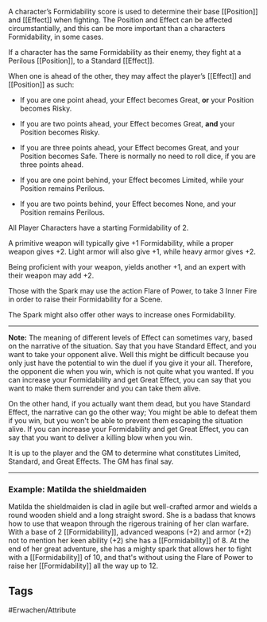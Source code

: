 A character’s Formidability score is used to determine their base [[Position]] and [[Effect]] when fighting. The Position and Effect can be affected circumstantially, and this can be more important than a characters Formidability, in some cases.

If a character has the same Formidability as their enemy, they fight at a Perilous [[Position]], to a Standard [[Effect]].

When one is ahead of the other, they may affect the player’s [[Effect]] and [[Position]] as such:

- If you are one point ahead, your Effect becomes Great, **or** your Position becomes Risky.
    
- If you are two points ahead, your Effect becomes Great, **and** your Position becomes Risky.
    
- If you are three points ahead, your Effect becomes Great, and your Position becomes Safe. There is normally no need to roll dice, if you are three points ahead.
    
- If you are one point behind, your Effect becomes Limited, while your Position remains Perilous.
    
- If you are two points behind, your Effect becomes None, and your Position remains Perilous.
    

All Player Characters have a starting Formidability of 2.

A primitive weapon will typically give +1 Formidability, while a proper weapon gives +2. Light armor will also give +1, while heavy armor gives +2.

Being proficient with your weapon, yields another +1, and an expert with their weapon may add +2.

Those with the Spark may use the action Flare of Power, to take 3 Inner Fire in order to raise their Formidability for a Scene.

The Spark might also offer other ways to increase ones Formidability.

---
**Note:**
The meaning of different levels of Effect can sometimes vary, based on the narrative of the situation. Say that you have Standard Effect, and you want to take your opponent alive. Well this might be difficult because you only just have the potential to win the duel if you give it your all. Therefore, the opponent die when you win, which is not quite what you wanted. If you can increase your Formidability and get Great Effect, you can say that you want to make them surrender and you can take them alive. 

On the other hand, if you actually want them dead, but you have Standard Effect, the narrative can go the other way; You might be able to defeat them if you win, but you won't be able to prevent them escaping the situation alive. If you can increase your Formidability and get Great Effect, you can say that you want to deliver a killing blow when you win.

It is up to the player and the GM to determine what constitutes Limited, Standard, and Great Effects. The GM has final say.

---
### Example: Matilda the shieldmaiden
Matilda the shieldmaiden is clad in agile but well-crafted armor and wields a round wooden shield and a long straight sword. She is a badass that knows how to use that weapon through the rigerous training of her clan warfare. With a base of 2 [[Formidability]], advanced weapons (+2) and armor (+2) not to mention her keen ability (+2) she has a [[Formidability]] of 8. At the end of her great adventure, she has a mighty spark that allows her to fight with a [[Formidability]] of 10, and that's without using the Flare of Power to raise her [[Formidability]] all the way up to 12.
## Tags
#Erwachen/Attribute 
